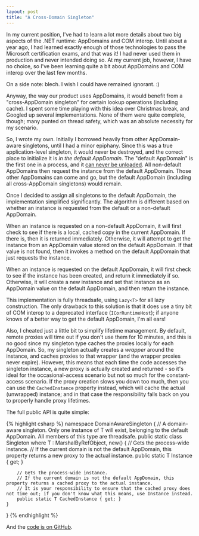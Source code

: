 ```yaml
---
layout: post
title: "A Cross-Domain Singleton"
---
```

In my current position, I've had to learn a lot more details about two big aspects of the .NET runtime: AppDomains and COM interop. Until about a year ago, I had learned exactly enough of those technologies to pass the Microsoft certification exams, and that was it! I had never used them in production and never intended doing so. At my current job, however, I have no choice, so I've been learning quite a bit about AppDomains and COM interop over the last few months.

On a side note: blech. I wish I could have remained ignorant. :)

Anyway, the way our product uses AppDomains, it would benefit from a "cross-AppDomain singleton" for certain lookup operations (including cache). I spent some time playing with this idea over Christmas break, and Googled up several implementations. None of them were quite complete, though; many punted on thread safety, which was an absolute necessity for my scenario.

So, I wrote my own. Initially I borrowed heavily from other AppDomain-aware singletons, until I had a minor epiphany. Since this was a true application-level singleton, it would never be destroyed, and the correct place to initialize it is _in the default AppDomain_. The "default AppDomain" is the first one in a process, and it [can never be unloaded](http://blogs.msdn.com/b/cbrumme/archive/2003/06/01/51466.aspx). All non-default AppDomains then request the instance from the default AppDomain. Those other AppDomains can come and go, but the default AppDomain (including all cross-AppDomain singletons) would remain.

Once I decided to assign all singletons to the default AppDomain, the implementation simplified significantly. The algorithm is different based on whether an instance is requested from the default or a non-default AppDomain.

When an instance is requested on a non-default AppDomain, it will first check to see if there is a local, cached copy in the current AppDomain. If there is, then it is returned immediately. Otherwise, it will attempt to get the instance from an AppDomain value stored on the default AppDomain. If that value is not found, then it invokes a method on the default AppDomain that just requests the instance.

When an instance is requested on the default AppDomain, it will first check to see if the instance has been created, and return it immediately if so. Otherwise, it will create a new instance and set that instance as an AppDomain value on the default AppDomain, and then return the instance.

This implementation is fully threadsafe, using `Lazy<T>` for all lazy construction. The only drawback to this solution is that it does use a tiny bit of COM interop to a deprecated interface (`ICorRuntimeHost`); if anyone knows of a better way to get the default AppDomain, I'm all ears!

Also, I cheated just a little bit to simplify lifetime management. By default, remote proxies will time out if you don't use them for 10 minutes, and this is no good since my singleton type caches the proxies locally for each AppDomain. So, my singleton actually creates a _wrapper_ around the instance, and caches proxies to that wrapper (and the wrapper proxies never expire). However, this means that each time the code accesses the singleton instance, a new proxy is actually created and returned - so it's ideal for the occasional-access scenario but not so much for the constant-access scenario. If the proxy creation slows you down too much, then you can use the `CachedInstance` property instead, which will cache the actual (unwrapped) instance; and in that case the responsibility falls back on you to properly handle proxy lifetimes.

The full public API is quite simple:

{% highlight csharp %}
namespace DomainAwareSingleton
{
    // A domain-aware singleton. Only one instance of T will exist, belonging to the default AppDomain. All members of this type are threadsafe.
    public static class Singleton<T> where T : MarshalByRefObject, new()
    {
        // Gets the process-wide instance.
        // If the current domain is not the default AppDomain, this property returns a new proxy to the actual instance.
        public static T Instance { get; }

        // Gets the process-wide instance.
        // If the current domain is not the default AppDomain, this property returns a cached proxy to the actual instance.
        // It is your responsibility to ensure that the cached proxy does not time out; if you don't know what this means, use Instance instead.
        public static T CachedInstance { get; }
    }
}
{% endhighlight %}

And the [code is on GitHub](https://github.com/StephenCleary/CrossDomainSingleton/blob/master/Source/DomainAwareSingleton/Singleton.cs).

